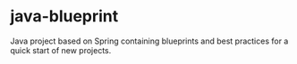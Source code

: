 # java-blueprint
 Java project based on Spring containing blueprints and best practices for a quick start of new projects.
